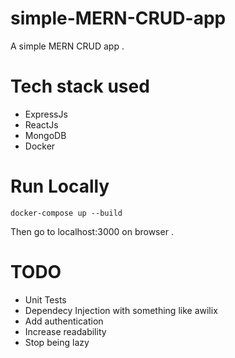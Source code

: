 # simple-MERN-CRUD-app
A simple MERN CRUD app . 

# Tech stack used 
- ExpressJs
- ReactJs
- MongoDB
- Docker

# Run Locally
```
docker-compose up --build
```
Then go to localhost:3000 on browser . 


# TODO 
- Unit Tests
- Dependecy Injection with something like awilix
- Add authentication 
- Increase readability 
- Stop being lazy 
